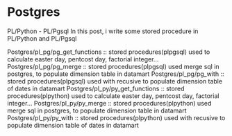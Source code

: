 # Postgres
PL/Python - PL/Pgsql
In this post, i write some stored procedure in PL/Python and PL/Pgsql

Postgres/pl_pg/pg_get_functions :: stored procedures(plpgsql) used to calculate easter day, pentcost day, factorial integer...
Postgres/pl_pg/pg_merge         :: stored procedures(plpgsql) used merge sql in postgres, to populate dimension table in datamart 
Postgres/pl_pg/pg_with          :: stored procedures(plpgsql) used with recusive to populate dimension table of dates in datamart
Postgres/pl_py/py_get_functions :: stored procedures(plpython) used to calculate easter day, pentcost day, factorial integer...
Postgres/pl_py/py_merge         :: stored procedures(plpython) used merge sql in postgres, to populate dimension table in datamart 
Postgres/pl_py/py_with          :: stored procedures(plpython) used with recusive to populate dimension table of dates in datamart

